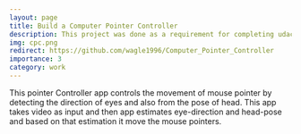 ```yaml
---
layout: page
title: Build a Computer Pointer Controller
description: This project was done as a requirement for completing udacity nano degree course
img: cpc.png
redirect: https://github.com/wagle1996/Computer_Pointer_Controller
importance: 3
category: work
---
```


This pointer Controller app controls the movement of mouse pointer by detecting the direction of eyes and also from the pose of head. This app takes video as input and then app estimates eye-direction and head-pose and based on that estimation it move the mouse pointers.


